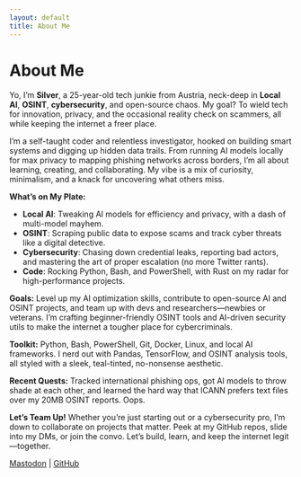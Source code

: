 ```yaml
---
layout: default
title: About Me
---
```


<main>
   <h1>About Me</h1>
   <p>Yo, I’m <strong>Silver</strong>, a 25-year-old tech junkie from Austria, neck-deep in <strong>Local AI</strong>, <strong>OSINT</strong>, <strong>cybersecurity</strong>, and open-source chaos. My goal? To wield tech for innovation, privacy, and the occasional reality check on scammers, all while keeping the internet a freer place.</p>
   <p>I’m a self-taught coder and relentless investigator, hooked on building smart systems and digging up hidden data trails. From running AI models locally for max privacy to mapping phishing networks across borders, I’m all about learning, creating, and collaborating. My vibe is a mix of curiosity, minimalism, and a knack for uncovering what others miss.</p>
   <p><strong>What’s on My Plate:</strong></p>
   <ul>
      <li><strong>Local AI</strong>: Tweaking AI models for efficiency and privacy, with a dash of multi-model mayhem.</li>
      <li><strong>OSINT</strong>: Scraping public data to expose scams and track cyber threats like a digital detective.</li>
      <li><strong>Cybersecurity</strong>: Chasing down credential leaks, reporting bad actors, and mastering the art of proper escalation (no more Twitter rants).</li>
      <li><strong>Code</strong>: Rocking Python, Bash, and PowerShell, with Rust on my radar for high-performance projects.</li>
   </ul>
   <p><strong>Goals:</strong> Level up my AI optimization skills, contribute to open-source AI and OSINT projects, and team up with devs and researchers—newbies or veterans. I’m crafting beginner-friendly OSINT tools and AI-driven security utils to make the internet a tougher place for cybercriminals.</p>
   <p><strong>Toolkit:</strong> Python, Bash, PowerShell, Git, Docker, Linux, and local AI frameworks. I nerd out with Pandas, TensorFlow, and OSINT analysis tools, all styled with a sleek, teal-tinted, no-nonsense aesthetic.</p>
   <p><strong>Recent Quests:</strong> Tracked international phishing ops, got AI models to throw shade at each other, and learned the hard way that ICANN prefers text files over my 20MB OSINT reports. Oops.</p>
   <p><strong>Let’s Team Up!</strong> Whether you’re just starting out or a cybersecurity pro, I’m down to collaborate on projects that matter. Peek at my GitHub repos, slide into my DMs, or join the convo. Let’s build, learn, and keep the internet legit—together.</p>
   <p><a rel="me" href="https://mastodon.social/@infosecfor">Mastodon</a> | <a href="https://github.com/infosecfor">GitHub</a></p>
</main>

